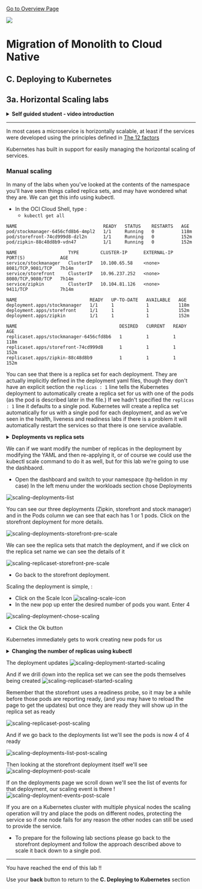 [Go to Overview Page](../Kubernetes-labs.md)

![](../../../../../common/images/customer.logo2.png)

# Migration of Monolith to Cloud Native

## C. Deploying to Kubernetes
## 3a. Horizontal Scaling labs


<details><summary><b>Self guided student - video introduction</b></summary>
<p>

This video is an introduction to the Kubernetes horizontal scaling lab. Once you've watched it please press the "Back" button on your browser to return to the labs.

[![Kubernetes horizontal scaling lab Introduction Video](https://img.youtube.com/vi/1hIQ5TRPt-M/0.jpg)](https://youtu.be/1hIQ5TRPt-M "Kubernetes horizontal scaling lab introduction video")

</p>
</details>

---

In most cases a microservice is horizontally scalable, at least if the services were developed using the principles defined in [The 12 factors](https://12factor.net/)

Kubernetes has built in support for easily managing the horizontal scaling of services.

### Manual scaling
In many of the labs when you've looked at the contents of the namespace you'll have seen things called replica sets, and may have wondered what they are. We can get this info using kubectl. 

- In the OCI Cloud Shell, type :
  -  `kubectl get all`

```
NAME                                READY   STATUS    RESTARTS   AGE
pod/stockmanager-6456cfd8b6-4mpl2   1/1     Running   0          118m
pod/storefront-74cd999d8-dzl2n      1/1     Running   0          152m
pod/zipkin-88c48d8b9-vdn47          1/1     Running   0          152m

NAME                   TYPE        CLUSTER-IP      EXTERNAL-IP   PORT(S)             AGE
service/stockmanager   ClusterIP   10.100.65.58    <none>        8081/TCP,9081/TCP   7h14m
service/storefront     ClusterIP   10.96.237.252   <none>        8080/TCP,9080/TCP   7h14m
service/zipkin         ClusterIP   10.104.81.126   <none>        9411/TCP            7h14m

NAME                           READY   UP-TO-DATE   AVAILABLE   AGE
deployment.apps/stockmanager   1/1     1            1           118m
deployment.apps/storefront     1/1     1            1           152m
deployment.apps/zipkin         1/1     1            1           152m

NAME                                      DESIRED   CURRENT   READY   AGE
replicaset.apps/stockmanager-6456cfd8b6   1         1         1       118m
replicaset.apps/storefront-74cd999d8      1         1         1       152m
replicaset.apps/zipkin-88c48d8b9          1         1         1       152m
```

You can see that there is a replica set for each deployment. They are actually implicitly defined in the deployment yaml files, though they don't have an explicit section the `replicas : 1` line tells the Kubernetes deployment to automatically create a replica set for us with one of the pods (as the pod is described later in the file.) If we hadn't specified the `replicas : 1` line it defaults to a single pod. Kubernetes will create a replica set automatically for us with a single pod for each deployment, and as we've seen in the health, liveness and readiness labs if there is a problem it will automatically restart the services so that there is one service available.

<details><summary><b>Deployments vs replica sets</b></summary>
<p>
In Kubernetes a deployment defines the micro-service, this is regardless of the service version.

A replica set manages a specific number of replicas for a specific version.

This is especially useful for things like rolling upgrades as we will see in that section.
</p></details>

We can if we want modify the number of replicas in the deployment by modifying the YAML and then re-applying it, or of course we could use the kubectl scale command to do it as well, but for this lab we're going to use the dashbaord.

- Open the dashboard and switch to your namespace (tg-helidon in my case) In the left menu under the workloads section chose Deployments

![scaling-deployments-list](images/scaling-deployments-list.png)

You can see our three deployments (Zipkin, storefront and stock manager) and in the Pods column we can see that each has 1 or 1 pods. Click on the storefront deployment for more details.

![scaling-deployments-storefront-pre-scale](images/scaling-deployments-storefront-pre-scale.png)

We can see the replica sets that match the deployment, and if we click on the replica set name we can see the details of it

![scaling-replicaset-storefront-pre-scale](images/scaling-replicaset-storefront-pre-scale.png)

- Go back to the storefront deployment.

Scaling the deployment is simple, :

- Click on the Scale Icon ![scaling-scale-icon](images/scaling-scale-icon.png) 
- In the new pop up enter the desired number of pods you want. Enter 4

![scaling-deployment-chose-scaling](images/scaling-deployment-chose-scaling.png)

- Click the Ok button

Kubernetes immediately gets to work creating new pods for us

<details><summary><b>Changing the number of replicas using kubectl</b></summary>
<p>
We can of course change the number of replicas using kubectl as well (it's just more visual using the dashboard)

To do this we can find out the current number of replicas in a deployment. Note that we operate at the deployment, not the replica set. If you tried changing the number in the replica set then you'll find that the deployment will come along and almost instantly reset the count to what the deployment thinks it should be, regardless of what you just told the replica set (I know this doesn't seem right when you first look at it, but it's sensible if you consider what happens in situations like a rolling update, more on which later.)

The following is an example showing how it could be done, please just look at these, but follow the lab and in this section only make changes in the dashboard.

First you would find out how many replicas you have in your deployment

```
$ kubectl get deployments
NAME           READY   UP-TO-DATE   AVAILABLE   AGE
stockmanager   1/1     1            1           4d2h
storefront     1/1     1            1           4d1h
zipkin         1/1     1            1           4d2h
```

Then you'd modify the number of replicas in the deployment, in this case to 2 replicas

```
$ kubectl scale --replicas=2 deployment storefront
deployment.apps/storefront scaled
```

Then you'd see how the upgrade was going

```
kubectl get deployments
NAME           READY   UP-TO-DATE   AVAILABLE   AGE
stockmanager   1/1     1            1           4d2h
storefront     1/2     2            2           4d1h
zipkin         1/1     1            1           4d2h
```

Notice that the deployment now says 1/2 meaning there is one running pod, but 2 are required. The reason we don't see both as being ready is because one is probably waiting for it's readiness checks to start running.

---

</p></details>

The deployment updates
![scaling-deployment-started-scaling](images/scaling-deployment-started-scaling.png)

And if we drill down into the replica set we can see the pods themselves being created
![scaling-replicaset-started-scaling](images/scaling-replicaset-started-scaling.png)

Remember that the storefront uses a readiness probe, so it may be a while before those pods are reporting ready, (and you may have to reload the page to get the updates) but once they are ready they will show up in the replica set as ready

![scaling-replicaset-post-scaling](images/scaling-replicaset-post-scaling.png)

And if we go back to the deployments list we'll see the pods is now 4 of 4 ready

![scaling-deployments-list-post-scaling](images/scaling-deployments-list-post-scaling.png)

Then looking at the storefront deployment itself we'll see
![scaling-deployment-post-scale](images/scaling-deployment-post-scale.png)

If on the deployments page we scroll down we'll see the list of events for that deployment, our scaling event is there !
![scaling-deployment-events-post-scale](images/scaling-deployment-events-post-scale.png)

If you are on a Kubernetes cluster with multiple physical nodes the scaling operation will try and place the pods on different nodes, protecting the service so if one node fails for any reason the other nodes can still be used to provide the service.

- To prepare for the following lab sections please go back to the storefront deployment and follow the approach described above to scale it back down to a single pod.

---

You have reached the end of this lab !!

Use your **back** button to return to the **C. Deploying to Kubernetes** section